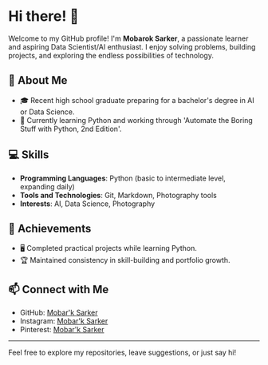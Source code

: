 # Hi there! 👋

Welcome to my GitHub profile! I'm **Mobarok Sarker**, a passionate learner and aspiring Data Scientist/AI enthusiast. I enjoy solving problems, building projects, and exploring the endless possibilities of technology.

## 🚀 About Me

- 🎓 Recent high school graduate preparing for a bachelor's degree in AI or Data Science.
- 📖 Currently learning Python and working through 'Automate the Boring Stuff with Python, 2nd Edition'.

## 💻 Skills

- **Programming Languages**: Python (basic to intermediate level, expanding daily)
- **Tools and Technologies**: Git, Markdown, Photography tools
- **Interests**: AI, Data Science, Photography

## 🌟 Achievements

- 🖥️ Completed practical projects while learning Python.
- 🏆 Maintained consistency in skill-building and portfolio growth.

## 📫 Connect with Me

- GitHub: [Mobar'k Sarker](https://github.com/ms-siam)
- Instagram: [Mobar'k Sarker](https://instagram.com/buggymobar_k)
- Pinterest: [Mobar'k Sarker](https://pinterest.com/mobar_ksarker)

---

Feel free to explore my repositories, leave suggestions, or just say hi!

